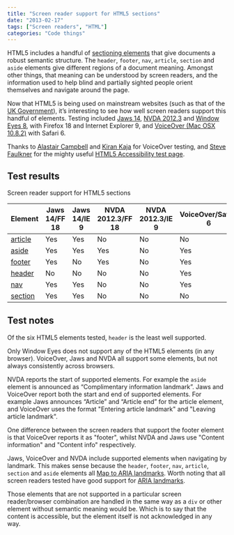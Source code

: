 ```yaml
---
title: "Screen reader support for HTML5 sections"
date: "2013-02-17"
tags: ["Screen readers", "HTML"]
categories: "Code things"
---
```


HTML5 includes a handful of [sectioning elements](https://www.w3.org/TR/2011/WD-html5-20110525/sections.html) that give documents a robust semantic structure. The `header`, `footer`, `nav`, `article`, `section` and `aside` elements give different regions of a document meaning. Amongst other things, that meaning can be understood by screen readers, and the information used to help blind and partially sighted people orient themselves and navigate around the page.

Now that HTML5 is being used on mainstream websites (such as that of the [UK Government](https://www.gov.uk)), it’s interesting to see how well screen readers support this handful of elements. Testing included [Jaws 14](https://www.freedomscientific.com), [NVDA 2012.3](https://www.nvda-project.org/) and [Window Eyes 8](https://www.gwmicro.com), with Firefox 18 and Internet Explorer 9, and [VoiceOver (Mac OSX 10.8.2)](https://www.apple.com/accessibility/voiceover/) with Safari 6.

Thanks to [Alastair Campbell](https://www.twitter.com/alastc) and [Kiran Kaja](https://www.twitter.com/kirankaja12) for VoiceOver testing, and [Steve Faulkner](https://www.twitter.com/stevefaulkner) for the mighty useful [HTML5 Accessibility test page](https://www.html5accessibility.com/html5elements/).

## Test results

Screen reader support for HTML5 sections

| Element | Jaws 14/FF 18 | Jaws 14/IE 9 | NVDA 2012.3/FF 18 | NVDA 2012.3/IE 9 | VoiceOver/Safari 6 | Window Eyes 8/FF 18 | Window Eyes 8/IE 9 |
| --- | -- | -- | -- | -- | -- | -- | --- |
| [article](https://www.w3.org/html/wg/drafts/html/master/sections.html#the-article-element) | Yes | Yes | No | No | No | No | No |
| [aside](https://www.w3.org/html/wg/drafts/html/master/sections.html#the-aside-element) | Yes | Yes | Yes | No | Yes | No | No |
| [footer](https://www.w3.org/html/wg/drafts/html/master/sections.html#the-footer-element) | Yes | No | Yes | No | Yes | No | No |
| [header](https://www.w3.org/html/wg/drafts/html/master/sections.html#the-header-element) | No | No | No | No | Yes | No | No |
| [nav](https://www.w3.org/html/wg/drafts/html/master/sections.html#the-nav-element) | Yes | Yes | No | No | Yes | No | No |
| [section](https://www.w3.org/html/wg/drafts/html/master/sections.html#the-section-element) | Yes | Yes | No | No | No | No | No |

## Test notes

Of the six HTML5 elements tested, `header` is the least well supported.

Only Window Eyes does not support any of the HTML5 elements (in any browser). VoiceOver, Jaws and NVDA all support some elements, but not always consistently across browsers.

NVDA reports the start of supported elements. For example the `aside` element is announced as “Complimentary information landmark”. Jaws and VoiceOver report both the start and end of supported elements. For example Jaws announces “Article” and “Article end” for the article element, and VoiceOver uses the format "Entering article landmark" and "Leaving article landmark".

One difference between the screen readers that support the footer element is that VoiceOver reports it as "footer", whilst NVDA and Jaws use "Content information" and "Content info" respectively.

Jaws, VoiceOver and NVDA include supported elements when navigating by landmark. This makes sense because the `header`, `footer`, `nav`, `article`, `section` and `aside` elements all [Map to ARIA landmarks](https://www.flickr.com/photos/odmag/8467120722/). Worth noting that all screen readers tested have good support for [ARIA landmarks](https://www.paciellogroup.com/blog/2013/02/using-wai-aria-landmarks-2013/).

Those elements that are not supported in a particular screen reader/browser combination are handled in the same way as a `div` or other element without semantic meaning would be. Which is to say that the content is accessible, but the element itself is not acknowledged in any way.
